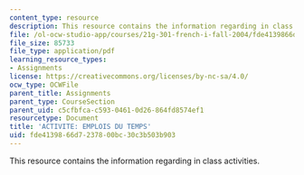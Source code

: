 ```yaml
---
content_type: resource
description: This resource contains the information regarding in class activities.
file: /ol-ocw-studio-app/courses/21g-301-french-i-fall-2004/fde4139866d7237800bc30c3b503b903_MIT21G_301F04_ch4_ex1.pdf
file_size: 85733
file_type: application/pdf
learning_resource_types:
- Assignments
license: https://creativecommons.org/licenses/by-nc-sa/4.0/
ocw_type: OCWFile
parent_title: Assignments
parent_type: CourseSection
parent_uid: c5cfbfca-c593-0461-0d26-864fd8574ef1
resourcetype: Document
title: 'ACTIVITE: EMPLOIS DU TEMPS'
uid: fde41398-66d7-2378-00bc-30c3b503b903
---
```

This resource contains the information regarding in class activities.